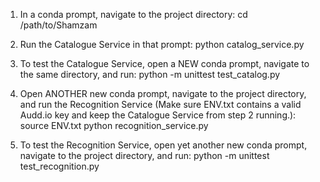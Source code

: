 1) In a conda prompt, navigate to the project directory:
   cd /path/to/Shamzam

2) Run the Catalogue Service in that prompt:
   python catalog_service.py

3) To test the Catalogue Service, open a NEW conda prompt, navigate to the same directory, and run:
   python -m unittest test_catalog.py

4) Open ANOTHER new conda prompt, navigate to the project directory, and run the Recognition Service (Make sure ENV.txt contains a valid Audd.io key and keep the Catalogue Service from step 2 running.):
   source ENV.txt
   python recognition_service.py

5) To test the Recognition Service, open yet another new conda prompt, navigate to the project directory, and run:
   python -m unittest test_recognition.py
